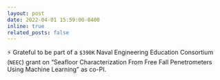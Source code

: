 ```yaml
---
layout: post
date: 2022-04-01 15:59:00-0400
inline: true
related_posts: false
---
```


:zap: Grateful to be part of a `$390K` Naval Engineering Education Consortium (`NEEC`) grant on “Seafloor Characterization From Free Fall Penetrometers Using Machine Learning” as co-PI.
